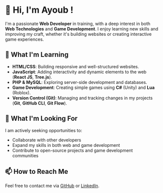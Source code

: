 
# 👋 Hi, I'm Ayoub !

I'm a passionate **Web Developer** in training, with a deep interest in both **Web Technologies** and **Game Development**. I enjoy learning new skills and improving my craft, whether it's building websites or creating interactive game experiences.

## 🌱 What I'm Learning
- **HTML/CSS**: Building responsive and well-structured websites.
- **JavaScript**: Adding interactivity and dynamic elements to the web (**React JS**, **Tree.js**).
- **PHP & MySQL**: Exploring server-side development and databases.
- **Game Development**: Creating simple games using **C#** (Unity) and **Lua** (Roblox).
- **Version Control (Git)**: Managing and tracking changes in my projects (**Git**, **GitHub CLI**, **Git Flow**).

## 🔭 What I'm Looking For
I am actively seeking opportunities to:
- Collaborate with other developers
- Expand my skills in both web and game development
- Contribute to open-source projects and game development communities

## 📫 How to Reach Me
Feel free to contact me via [GitHub](https://github.com/EyeOne2-0) or [LinkedIn](https://www.linkedin.com/in/ayoub-laroussi-5b20b02a0/).
